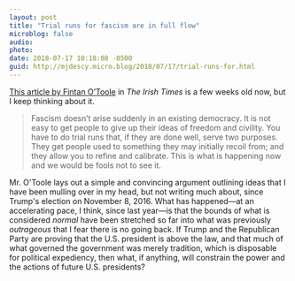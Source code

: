 ```yaml
---
layout: post
title: "Trial runs for fascism are in full flow"
microblog: false
audio: 
photo: 
date: 2018-07-17 10:18:08 -0500
guid: http://mjdescy.micro.blog/2018/07/17/trial-runs-for.html
---
```


[This article by Fintan O’Toole](https://www.irishtimes.com/opinion/fintan-o-toole-trial-runs-for-fascism-are-in-full-flow-1.3543375) in _The Irish Times_ is a few weeks old now, but I keep thinking about it.

> Fascism doesn’t arise suddenly in an existing democracy. It is not easy to get people to give up their ideas of freedom and civility. You have to do trial runs that, if they are done well, serve two purposes. They get people used to something they may initially recoil from; and they allow you to refine and calibrate. This is what is happening now and we would be fools not to see it.

Mr. O'Toole lays out a simple and convincing argument outlining ideas that I have been mulling over in my head, but not writing much about, since Trump's election on November 8, 2016. What has happened—at an accelerating pace, I think, since last year—is that the bounds of what is considered _normal_ have been stretched so far into what was previously _outrageous_ that I fear there is no going back. If Trump and the Republican Party are proving that the U.S. president is above the law, and that much of what governed the government was merely tradition, which is disposable for political expediency, then what, if anything, will constrain the power and the actions of future U.S. presidents?
